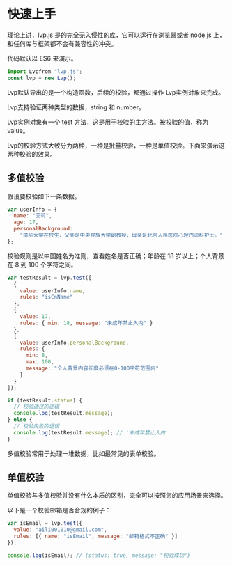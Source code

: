 # 快速上手

理论上讲，lvp.js 是的完全无入侵性的库，它可以运行在浏览器或者 node.js 上，和任何库与框架都不会有兼容性的冲突。

代码默认以 ES6 来演示。

```js
import Lvpfrom "lvp.js";
const lvp = new Lvp();
```

Lvp默认导出的是一个构造函数，后续的校验，都通过操作 Lvp实例对象来完成。

Lvp支持验证两种类型的数据，string 和 number。

Lvp实例对象有一个 test 方法，这是用于校验的主方法。被校验的值，称为 value。

Lvp的校验方式大致分为两种，一种是批量校验，一种是单值校验。下面来演示这两种校验的效果。

## 多值校验

假设要校验如下一条数据。

```js
var userInfo = {
  name: "艾莉",
  age: 17,
  personalBackground:
    "清华大学在校生，父亲是中央民族大学副教授，母亲是北京人民医院心理门诊科护士。"
};
```

校验规则是以中国姓名为准则，查看姓名是否正确；年龄在 18 岁以上；个人背景在 8 到 100 个字符之间。

```js
var testResult = lvp.test([
  {
    value: userInfo.name,
    rules: "isCnName"
  },
  {
    value: 17,
    rules: { min: 18, message: "未成年禁止入内" }
  },
  {
    value: userInfo.personalBackground,
    rules: {
      min: 8,
      max: 100,
      message: "个人背景内容长度必须在8-100字符范围内"
    }
  }
]);

if (testResult.status) {
  // 校验通过的逻辑
  console.log(testResult.message);
} else {
  // 校验失败的逻辑
  console.log(testResult.message); // '未成年禁止入内'
}
```

多值校验常用于处理一堆数据，比如最常见的表单校验。

## 单值校验

单值校验与多值校验并没有什么本质的区别，完全可以按照您的应用场景来选择。

以下是一个校验邮箱是否合规的例子：

```js
var isEmail = lvp.test({
  value: "aili001010@gmail.com",
  rules: [{ name: "isEmail", message: "邮箱格式不正确" }]
});

console.log(isEmail); // {status: true, message: "校验成功"}
```
